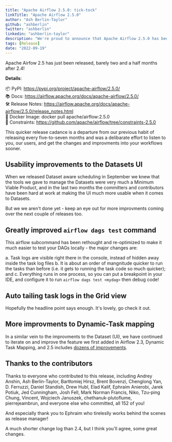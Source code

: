 ```yaml
---
title: "Apache Airflow 2.5.0: tick-tock"
linkTitle: "Apache Airflow 2.5.0"
author: "Ash Berlin-Taylor"
github: "ashberlin"
twitter: "ashberlin"
linkedin: "ashberlin-taylor"
description: "We're proud to announce that Apache Airflow 2.5.0 has been released many quality of life changes."
tags: [Release]
date: "2022-09-19"
---
```


Apache Airfow 2.5 has just been released, barely two and a half months after 2.4!


**Details**:

📦 PyPI: https://pypi.org/project/apache-airflow/2.5.0/ \
📚 Docs: https://airflow.apache.org/docs/apache-airflow/2.5.0/ \
🛠️ Release Notes: https://airflow.apache.org/docs/apache-airflow/2.5.0/release_notes.html \
🐳 Docker Image: docker pull apache/airflow:2.5.0 \
🚏 Constraints: https://github.com/apache/airflow/tree/constraints-2.5.0

This quicker release cadance is a departure from our previous habit of releasing every five-to-seven months and was a delibarate effort to listen to you, our users, and get the changes and improvments into your workflows sooner.

## Usability improvements to the Datasets UI

When we released Dataset aware scheduling in September we knew that the tools we gave to manage the Datasets were very much a Minimum Viable Product, and in the last two months the committers and contributors have been hard at work at making the UI much more usable when it comes to Datasets.

But we we aren't done yet - keep an eye out for more improvments coming over the next couple of releases too.

## Greatly improved `airflow dags test` command

This airflow subcommand has been rethought and re-optimized to make it much easier to test your DAGs locally - the major changes are:

a. Task logs are visible right there in the console, instead of hidden away inside the task log files
b. It is about an order of mangnitude quicker to run the tasks than before (i.e. it gets to running the task code so much quicker); and
c. Everything runs in one process, so you can put a breakpoint in your IDE, and configure it to run `airflow dags test <mydag>` then debug code!

## Auto tailing task logs in the Grid view

Hopefully the headline point says enough. It's lovely, go check it out.

## More improvments to Dynamic-Task mapping

In a similar vein to the improvments to the Dataset (UI), we have continued to iterate on and improve the feature we first added in Airflow 2.3, Dynamic Task Mapping, and 2.5 includes [dozens of improvements](https://github.com/apache/airflow/pulls?q=is%3Apr+author%3Auranusjr+is%3Aclosed+milestone%3A%22Airflow+2.5.0%22).


## Thanks to the contributors

Thanks to everyone who contributed to this release, including Andrey Anshin, Ash Berlin-Taylor, Bartłomiej Hirsz, Brent Bovenzi, Chenglong Yan, D. Ferruzzi, Daniel Standish, Drew Hubl, Elad Kalif, Ephraim Anierobi, Jarek Potiuk, Jed Cunningham, Josh Fell, Mark Norman Francis, Niko, Tzu-ping Chung, Vincent, Wojciech Januszek, chethanuk-plutoflume, pierrejeambrun, and everyone else who committed, all 152 of you!

And especially thank you to Ephraim who tireleslly works behind the scenes as release manager!

A much shorter change log than 2.4, but I think you'll agree, some great changes.
